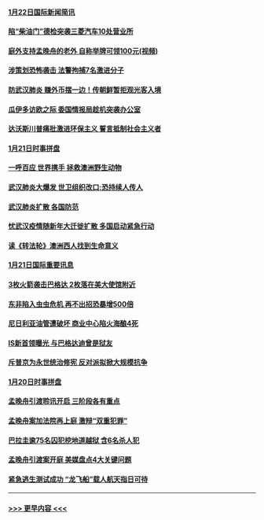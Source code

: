 #### [1月22日国际新闻简讯](../pages/prog202/a102758231.md?t=01221911) 
#### [陷“柴油门”德检突袭三菱汽车10处营业所](../pages/prog202/a102758165.md?t=01221911) 
#### [庭外支持孟晚舟的老外 自称举牌可领100元(视频)](../pages/prog202/a102758092.md?t=01221911) 
#### [涉策划恐怖袭击 法警拘捕7名激进分子](../pages/prog202/a102758069.md?t=01221911) 
#### [防武汉肺炎 赚外币摆一边！传朝鲜暂拒观光客入境](../pages/prog202/a102758019.md?t=01221911) 
#### [瓜伊多访欧之际 委国情报局趁机突袭办公室](../pages/prog202/a102757999.md?t=01221911) 
#### [达沃斯川普痛批激进环保主义 誓言抵制社会主义者](../pages/prog202/a102757906.md?t=01221911) 
#### [1月21日时事拼盘](../pages/prog202/a102757893.md?t=01221911) 
#### [一呼百应 世界携手 拯救澳洲野生动物](../pages/prog202/a102757884.md?t=01221911) 
#### [武汉肺炎大爆发 世卫组织改口:恐持续人传人](../pages/prog202/a102757701.md?t=01221911) 
#### [武汉肺炎扩散 各国防范](../pages/prog202/a102757636.md?t=01221911) 
#### [忧武汉疫情随新年大迁徙扩散 多国启动紧急行动](../pages/prog202/a102757625.md?t=01221911) 
#### [读《转法轮》澳洲西人找到生命意义](../pages/prog202/a102757465.md?t=01221911) 
#### [1月21日国际重要讯息](../pages/prog202/a102757450.md?t=01221911) 
#### [3枚火箭袭击巴格达 2枚落在美大使馆附近](../pages/prog202/a102757310.md?t=01221911) 
#### [东非陷入虫虫危机 再不出招恐暴增500倍](../pages/prog202/a102757295.md?t=01221911) 
#### [尼日利亚油管遭破坏 商业中心陷火海酿4死](../pages/prog202/a102757272.md?t=01221911) 
#### [IS新首领曝光 与巴格达迪曾是狱友](../pages/prog202/a102757122.md?t=01221911) 
#### [斥普京为永世统治修宪 反对派拟掀大规模抗争](../pages/prog202/a102757022.md?t=01221911) 
#### [1月20日时事拼盘](../pages/prog202/a102757036.md?t=01221911) 
#### [孟晚舟引渡聆讯开启 三阶段各有重点](../pages/prog202/a102757006.md?t=01221911) 
#### [孟晚舟案加法院再上庭 激辩“双重犯罪”](../pages/prog202/a102756996.md?t=01221911) 
#### [巴拉圭逾75名囚犯挖地道越狱 含6名杀人犯](../pages/prog202/a102756968.md?t=01221911) 
#### [孟晚舟引渡案开庭 美媒盘点4大关键问题](../pages/prog202/a102756917.md?t=01221911) 
#### [紧急逃生测试成功 “龙飞船”载人航天指日可待](../pages/prog202/a102756957.md?t=01221911) 

----
#### [ >>> 更早内容 <<< ](../indexes/prog202-earlier.md)
